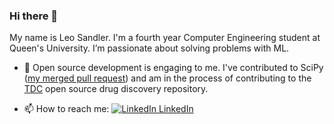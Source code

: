 ### Hi there 👋

My name is Leo Sandler. I'm a fourth year Computer Engineering student at Queen's University. I’m passionate about solving problems with ML.

- 🤝 Open source development is engaging to me. I've contributed to SciPy ([my merged pull request](https://github.com/scipy/scipy/pull/17906)) and am in the process of contributing to the [TDC](https://github.com/mims-harvard/TDC) open source drug discovery repository.

- 📫 How to reach me: [![LinkedIn](https://i.stack.imgur.com/gVE0j.png) LinkedIn](https://www.linkedin.com/in/leo-sandler/)
&nbsp;
